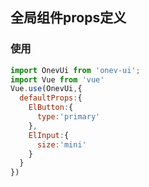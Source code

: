 ## 全局组件props定义



### 使用 


```javascript
import OnevUi from 'onev-ui';
import Vue from 'vue'
Vue.use(OnevUi,{
  defaultProps:{
    ElButton:{
      type:'primary'
    },
    ElInput:{
      size:'mini'
    }  
  }
})
```
